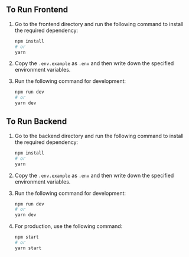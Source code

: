 ## To Run Frontend

1. Go to the frontend directory and run the following command to install the required dependency:

   ```bash
   npm install
   # or
   yarn
   ```

2. Copy the `.env.example` as `.env` and then write down the specified environment variables.

3. Run the following command for development:

   ```bash
   npm run dev
   # or
   yarn dev
   ```

## To Run Backend

1. Go to the backend directory and run the following command to install the required dependency:

   ```bash
   npm install
   # or
   yarn
   ```

2. Copy the `.env.example` as `.env` and then write down the specified environment variables.

3. Run the following command for development:

   ```bash
   npm run dev
   # or
   yarn dev
   ```

4. For production, use the following command:

   ```bash
   npm start
   # or
   yarn start
   ```
